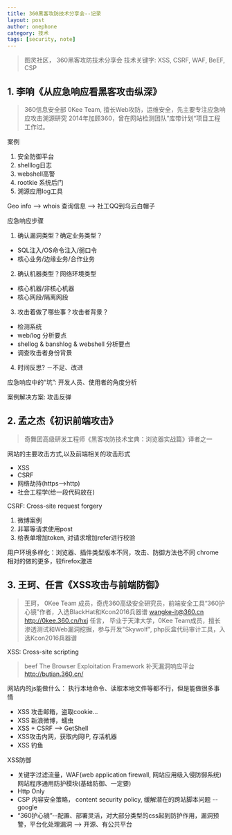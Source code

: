```yaml
---
title: 360黑客攻防技术分享会--记录
layout: post
author: onephone
category: 技术
tags: [security, note]
---
```


> 图灵社区， 360黑客攻防技术分享会
> 技术关键字: XSS, CSRF, WAF, BeEF, CSP

## 1. 李响《从应急响应看黑客攻击纵深》
> 360信息安全部 0Kee Team, 擅长Web攻防，运维安全，先主要专注应急响应攻击溯源研究
> 2014年加顾360，曾在网站检测团队”库带计划“项目工程工作过。

案例
1. 安全防御平台
2. shelllog日志
3. webshell高警
4. rootkie 系统后门
5. 溯源应用log工具

Geo info --> whois 查询信息 --> 社工QQ到乌云白帽子

应急响应步骤
1. 确认漏洞类型？确定业务类型？
- SQL注入/OS命令注入/弱口令
- 核心业务/边缘业务/合作业务

2. 确认机器类型？网络环境类型
- 核心机器/非核心机器
- 核心网段/隔离网段

3. 攻击着做了哪些事？攻击者背景？
- 检测系统
- web/log 分析要点
- shellog & banshlog & webshell 分析要点
- 调查攻击者身份背景

4. 时间反思?
－不足、改进


应急响应中的“坑”: 开发人员、使用者的角度分析

案例解决方案: 攻击反弹


## 2. 孟之杰《初识前端攻击》
> 奇舞团高级研发工程师《黑客攻防技术宝典：浏览器实战篇》译者之一


网站的主要攻击方式,以及前端相关的攻击形式
- XSS
- CSRF
- 网络劫持(https-->http)
- 社会工程学(给一段代码放在)

CSRF: Cross-site request forgery 
1. 微博案例
2. 非幂等请求使用post
3. 给表单增加token, 对请求增加refer进行校验

用户环境多样化：浏览器、插件类型版本不同，攻击、防御方法也不同
chrome 相对的做的更多，较firefox激进

## 3. 王珂、任言《XSS攻击与前端防御》
> 王珂， 0Kee Team 成员，奇虎360高级安全研究员，前端安全工具“360护心镜”作者，入选BlackHat和Kcon2016兵器谱
> wangke-it@360.cn
> http://0kee.360.cn/hxj
> 任言， 毕业于天津大学，0Kee Team成员，擅长渗透测试和Web漏洞挖掘，参与开发"Skywolf", php灰盒代码审计工具，入选Kcon2016兵器谱


XSS: Cross-site scripting
> beef The Browser Exploitation Framework 
> 补天漏洞响应平台 http://butian.360.cn/


网站内的js能做什么： 执行本地命令、读取本地文件等都不行，但是能做很多事情
- XSS 攻击邮箱，盗取cookie...
- XSS 新浪微博，蠕虫
- XSS + CSRF --> GetShell
- XSS攻击内网，获取内网IP, 存活机器
- XSS 钓鱼

XSS防御
- 关键字过滤流量，WAF(web application firewall, 网站应用级入侵防御系统) 网站程序通用防护模块(基础防御、一定要)
- Http Only
- CSP 内容安全策略， content security policy, 缓解潜在的跨站脚本问题 -- google
- “360护心镜”--配置、部署灵活，对大部分类型的css起到防护作用，漏洞预警，平台化处理漏洞 --> 开源、有公共平台

